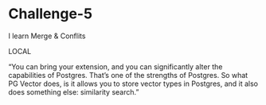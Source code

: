 # Challenge-5
I learn Merge &amp; Conflits

LOCAL

“You can bring your extension, and you can significantly alter the capabilities of Postgres. That’s one of the strengths of Postgres. So what PG Vector does, is it allows you to store vector types in Postgres, and it also does something else: similarity search.”
